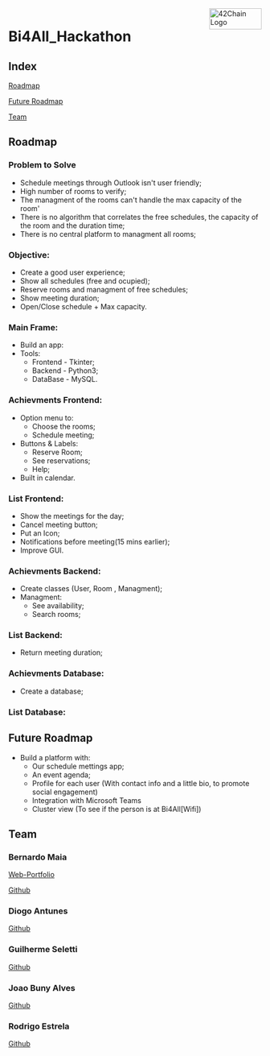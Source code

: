 <img src="https://media.discordapp.net/attachments/461563270411714561/956848595636731934/bi4all-logo-0D229C7CAD-seeklogo.com.png" alt="42Chain Logo" width="104px" height="42px" align="right"/>
<h1>Bi4All_Hackathon</h1>

<h2> Index </h2>
<p><a href="#rmap">
  Roadmap
</a></p>
<p><a href="#frmap">
  Future Roadmap
</a></p>
<p><a href="cv">
  Team
</a></p>

<h2 id="rmap">Roadmap</h2>

<h3>Problem to Solve</h3>
<ul> 
	<li> Schedule meetings through Outlook isn't user friendly;
	<li> High number of rooms to verify;
	<li> The managment of the rooms can't handle the max capacity of the room'
	<li> There is no algorithm that correlates the free schedules, the capacity of the room and the duration time;
	<li> There is no central platform to managment all rooms;
</ul>

<h3> Objective: </h3>
<ul>
  <li> Create a good user experience;
	<li> Show all schedules (free and ocupied);
	<li> Reserve rooms and managment of free schedules;
	<li> Show meeting duration;
	<li> Open/Close schedule + Max capacity.
</ul>

<h3>Main Frame:</h3>
<ul>
	<li>Build an app:
	<li>Tools:
    <ul>
	    <li> Frontend - Tkinter;
	    <li> Backend - Python3;
	    <li> DataBase - MySQL.
    </ul>
</ul>

<h3>Achievments Frontend:</h3>
<ul>
	<li> Option menu to:
    <ul>
	    <li> Choose the rooms;
	    <li> Schedule meeting;
    </ul>
	<li> Buttons & Labels:
    <ul>
	    <li> Reserve Room;
	    <li> See reservations;
	    <li> Help;
    </ul>
	<li> Built in calendar.
</ul>

<h3>List Frontend:</h3>
<ul>
	<li> Show the meetings for the day;
	<li> Cancel meeting button;
	<li> Put an Icon;
	<li> Notifications before meeting(15 mins earlier);
	<li> Improve GUI.
</ul>

<h3>Achievments Backend:</h3>
<ul>
	<li> Create classes (User, Room , Managment);
	<li> Managment:
    <ul>
	    <li> See availability;
	    <li> Search rooms;
    </ul>
</ul>

<h3>List Backend:</h3>
<ul>
	<li> Return meeting duration;
</ul>

<h3>Achievments Database:</h3>
<ul>
	<li> Create a database;
</ul>

<h3>List Database:</h3>
<ul>
</ul>

<h2 id="frmap">Future Roadmap</h2>
<ul>
	<li> Build a platform with:
	<ul>
		<li> Our schedule mettings app;
		<li> An event agenda;
		<li> Profile for each user (With contact info and a little bio, to promote social engagement)
		<li> Integration with Microsoft Teams
		<li> Cluster view (To see if the person is at Bi4All[Wifi])
	</ul>
</ul>

<h2 id="cv">Team</h2>
<h3> Bernardo Maia </h3>
<a href="https://benmaia.github.io/" target="_blank">Web-Portfolio</a>
<p>
<a href="https://github.com/benmaia" target="_blank">Github</a>
<h3> Diogo Antunes </h3>
<a href="https://github.com/Diogo13Antunes" target="_blank">Github</a>
<h3> Guilherme Seletti </h3>
<a href="https://github.com/gponti-s" target="_blank">Github</a>
<h3> Joao Buny Alves </h3>
<a href="https://github.com/BunyMan" target="_blank">Github</a>
<h3> Rodrigo Estrela </h3>
<a href="https://github.com/RodrigoEstrela" target="_blank">Github</a>
